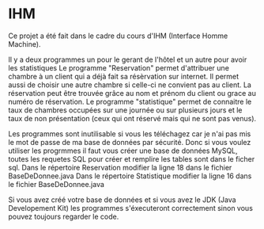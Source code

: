 # IHM
Ce projet a été fait dans le cadre du cours d'IHM (Interface Homme Machine).

Il y a deux programmes un pour le gerant de l'hôtel et un autre pour avoir les statistiques
Le programme "Reservation" permet d'attribuer une chambre à un client qui a déjà fait sa résèrvation sur internet. Il permet aussi de choisir une autre chambre si celle-ci ne convient pas au client. La réservation peut être trouvée grâce au nom et prénom du client ou grace au numéro de réservation.
Le programme "statistique" permet de connaitre le taux de chambres occupées sur une journée ou sur plusieurs jours et le taux de non présentation (ceux qui ont réservé mais qui ne sont pas venus).

Les programmes sont inutilisable si vous les téléchagez car je n'ai pas mis le mot de passe de ma base de données par sécurité. Donc si vous voulez utiliser les progrmmes il faut vous créer une base de données MySQL, toutes les requetes SQL pour créer et remplire les tables sont dans le ficher sql. 
Dans le répertoire Reservation modifier la ligne 18 dans le fichier BaseDeDonnee.java
Dans le répertoire Statistique modifier la ligne 16 dans le fichier BaseDeDonnee.java


Si vous avez créé votre base de données et si vous avez le JDK (Java Developement Kit) les programmes s'éxecuteront correctement sinon vous pouvez toujours regarder le code.

